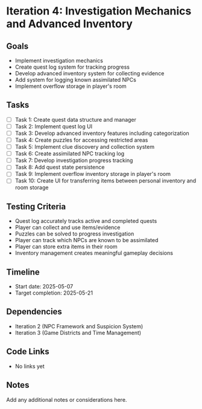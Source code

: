 # Iteration 4: Investigation Mechanics and Advanced Inventory

## Goals
- Implement investigation mechanics
- Create quest log system for tracking progress
- Develop advanced inventory system for collecting evidence
- Add system for logging known assimilated NPCs
- Implement overflow storage in player's room

## Tasks
- [ ] Task 1: Create quest data structure and manager
- [ ] Task 2: Implement quest log UI
- [ ] Task 3: Develop advanced inventory features including categorization
- [ ] Task 4: Create puzzles for accessing restricted areas
- [ ] Task 5: Implement clue discovery and collection system
- [ ] Task 6: Create assimilated NPC tracking log
- [ ] Task 7: Develop investigation progress tracking
- [ ] Task 8: Add quest state persistence
- [ ] Task 9: Implement overflow inventory storage in player's room
- [ ] Task 10: Create UI for transferring items between personal inventory and room storage

## Testing Criteria
- Quest log accurately tracks active and completed quests
- Player can collect and use items/evidence
- Puzzles can be solved to progress investigation
- Player can track which NPCs are known to be assimilated
- Player can store extra items in their room
- Inventory management creates meaningful gameplay decisions

## Timeline
- Start date: 2025-05-07
- Target completion: 2025-05-21

## Dependencies
- Iteration 2 (NPC Framework and Suspicion System)
- Iteration 3 (Game Districts and Time Management)

## Code Links
- No links yet

## Notes
Add any additional notes or considerations here.
